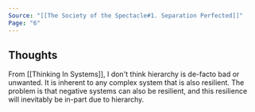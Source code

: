```yaml
---
Source: "[[The Society of the Spectacle#1. Separation Perfected]]"
Page: "6"
---
```

## Thoughts
From [[Thinking In Systems]], I don't think hierarchy is de-facto bad or unwanted. It is inherent to any complex system that is also resilient. The problem is that negative systems can also be resilient, and this resilience will inevitably be in-part due to hierarchy. 